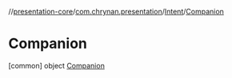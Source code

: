 //[presentation-core](../../../../index.md)/[com.chrynan.presentation](../../index.md)/[Intent](../index.md)/[Companion](index.md)



# Companion  
 [common] object [Companion](index.md)   

